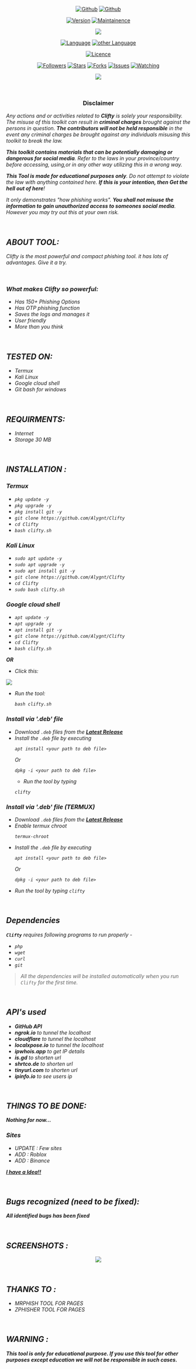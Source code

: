 <link rel="icon" type="image/x-icon" href="https://alygnt.github.io/logo/favicon.ico">

<p align="center">
<a href="https://github.com/alygnt"><img title="Github" src="https://img.shields.io/badge/alygnt-grey?style=for-the-badge&logo=github"></a>
<a href="https://github.com/alygnt/clifty"><img title="Github" src="https://img.shields.io/badge/Clifty-blue?style=for-the-badge"></a>
</p>

<p align="center">
<a href="https://github.com/Alygnt/Clifty"><img title="Version" src="https://img.shields.io/badge/Version-1.5-green.svg"></a>
<a href="https://github.com/Alygnt/Clifty"><img title="Maintainence" src="https://img.shields.io/badge/Maintained%3F-yes-green.svg"></a>
</p>

<p align="center">
<img src="https://raw.githubusercontent.com/Alygnt/phisher-modules/clifty/pics/banner.png">
</p>
                                                                                          
<p align="center">
<a href="https://github.com/Alygnt"><img title="Language" src="https://img.shields.io/badge/Made%20with-Bash-1f425f.svg?v=103"></a>
<a href="https://github.com/Alygnt"><img title="other Language" src="https://img.shields.io/badge/Other%20Languages-Html, PHP, Javascript, CSS, etc-1f425f.svg?v=103"></a>
</p>

<p align="center">
<a href="https://github.com/Alygnt/Clifty/blob/main/LICENSE"><img title="Licence" src="https://img.shields.io/badge/License-GNU General Public License v3.0-blue.svg"></a>
</p>

<p align="center">
<a href="https://github.com/Alygnt"><img title="Followers" src="https://img.shields.io/github/followers/Alygnt?color=blue&style=flat-square"></a>
<a href="https://github.com/Alygnt/clifty"><img title="Stars" src="https://img.shields.io/github/stars/Alygnt/clifty?color=red&style=flat-square"></a>
<a href="https://github.com/Alygnt/clifty"><img title="Forks" src="https://img.shields.io/github/forks/Alygnt/clifty?color=red&style=flat-square"></a>
<a href="https://github.com/Alygnt/clifty"><img title="Issues" src="https://img.shields.io/github/issues/Alygnt/clifty?color=red&style=flat-square"></a>
<a href="https://github.com/Alygnt/clifty"><img title="Watching" src="https://img.shields.io/github/watchers/Alygnt/clifty?label=Watchers&color=blue&style=flat-square"></a>
</p>

<p align="center">
<img src="https://raw.githubusercontent.com/Alygnt/phisher-modules/clifty/pics/poster.png">
</p>

<br>

<h3><p align="center">Disclaimer</p></h3>

<i>Any actions and or activities related to <b>Clifty</b> is solely your responsibility. The misuse of this toolkit can result in <b>criminal charges</b> brought against the persons in question. <b>The contributors will not be held responsible</b> in the event any criminal charges be brought against any individuals misusing this toolkit to break the law.

<b>This toolkit contains materials that can be potentially damaging or dangerous for social media</b>. Refer to the laws in your province/country before accessing, using,or in any other way utilizing this in a wrong way.

<b>This Tool is made for educational purposes only</b>. Do not attempt to violate the law with anything contained here. <b>If this is your intention, then Get the hell out of here</b>!

It only demonstrates "how phishing works". <b>You shall not misuse the information to gain unauthorized access to someones social media</b>. However you may try out this at your own risk.

<br>

## ABOUT TOOL:
Clifty is the most powerful and compact phishing tool. it has lots of advantages. Give it a try.
  
<br>
                                         
### What makes Clifty so powerful:
* Has 150+ Phishing Options
* Has OTP phishing function
* Saves the logs and manages it
* User friendly
* More than you think

<br>

## TESTED ON:
* Termux
* Kali Linux
* Google cloud shell
* Git bash for windows

<br>

## REQUIRMENTS:
* Internet
* Storage 30 MB

<br>

## INSTALLATION :

### Termux
* `pkg update -y`
* `pkg upgrade -y`
* `pkg install git -y`
* `git clone https://github.com/Alygnt/Clifty`
* `cd Clifty`
* `bash clifty.sh`

### Kali Linux
* `sudo apt update -y`
* `sudo apt upgrade -y`
* `sudo apt install git -y`
* `git clone https://github.com/Alygnt/Clifty`
* `cd Clifty`
* `sudo bash clifty.sh`

### Google cloud shell
* `apt update -y`
* `apt upgrade -y`
* `apt install git -y`
* `git clone https://github.com/Alygnt/Clifty`
* `cd Clifty`
* `bash clifty.sh`

**OR**

- Click this:
<p align="left">
  <a href="https://shell.cloud.google.com/cloudshell/open?cloudshell_git_repo=https://github.com/Alygnt/Clifty.git&tutorial=README.md" target="_blank"><img src="https://gstatic.com/cloudssh/images/open-btn.svg"></a>
  </p>

- Run the tool:
  ```
  bash clifty.sh
  ```

### Install via '.deb' file
- Download `.deb` files from the [**Latest Release**](https://github.com/Alygnt/Clifty/releases/latest)
- Install the `.deb` file by executing
  ```
  apt install <your path to deb file>
  ```
  Or
  ```
  dpkg -i <your path to deb file>
  ```
  - Run the tool by typing
  ```
  clifty
  ```

### Install via '.deb' file (TERMUX)
- Download `.deb` files from the [**Latest Release**](https://github.com/Alygnt/Clifty/releases/latest)
- Enable termux chroot
  ```
  termux-chroot
  ```
- Install the `.deb` file by executing
  ```
  apt install <your path to deb file>
  ```
  Or
  ```
  dpkg -i <your path to deb file>
  ```
 - Run the tool by typing
  `clifty`

<br>

## Dependencies
**`Clifty`** requires following programs to run properly -
- `php`
- `wget`
- `curl`
- `git`
>  All the dependencies will be installed automatically when you run `Clifty` for the first time.

<br>

## API's used
- **GitHub API**
- **ngrok.io** to tunnel the localhost
- **cloudflare** to tunnel the localhost
- **localxpose.io** to tunnel the localhost
- **ipwhois.app** to get IP details
- **is.gd** to shorten url
- **shrtco.de** to shorten url
- **tinyurl.com** to shorten url
- **ipinfo.io** to see users ip

<br>

## THINGS TO BE DONE:
**Nothing for now...**

### Sites 
- UPDATE : Few sites
- ADD : Roblox
- ADD : Binance

**<a href="https://github.com/Alygnt/Clifty/discussions/new?category=ideas">I have a Idea!!</a>**

<br>

## Bugs recognized (need to be fixed):
**All identified bugs has been fixed**

<br>

## SCREENSHOTS :
<p align="center">
<img src="https://github.com/Alygnt/phisher-modules/blob/clifty/screenshot/clifty_ss_1.5.gif?raw=true">
</p>

<br>
  
## THANKS TO :
* MRPHISH TOOL FOR PAGES
* ZPHISHER TOOL FOR PAGES

<br>
  
## WARNING :
***This tool is only for educational purpose. If you use this tool for other purposes except education we will not be responsible in such cases.***
